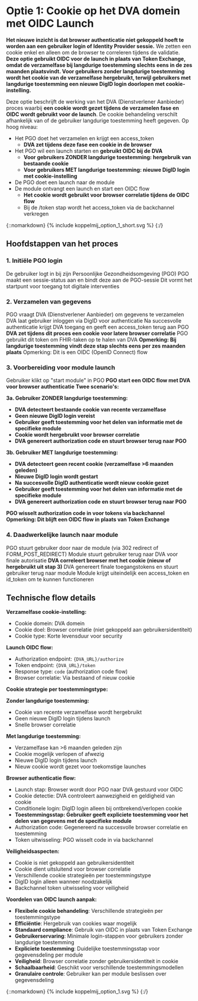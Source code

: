 # Optie 1: Cookie op het DVA domein met OIDC Launch

**Het nieuwe inzicht is dat browser authenticatie niet gekoppeld hoeft te worden aan een gebruiker login of Identity Provider sessie.** We zetten een cookie enkel en alleen om de browser te correleren tijdens de validatie. **Deze optie gebruikt OIDC voor de launch in plaats van Token Exchange, omdat de verzamelfase bij langdurige toestemming slechts eens in de zes maanden plaatsvindt. Voor gebruikers zonder langdurige toestemming wordt het cookie van de verzamelfase hergebruikt, terwijl gebruikers met langdurige toestemming een nieuwe DigID login doorlopen met cookie-instelling.**

Deze optie beschrijft de werking van het DVA (Dienstverlener Aanbieder) proces waarbij **een cookie wordt gezet tijdens de verzamelen fase en OIDC wordt gebruikt voor de launch**. De cookie behandeling verschilt afhankelijk van of de gebruiker langdurige toestemming heeft gegeven. Op hoog niveau:

* Het PGO doet het verzamelen en krijgt een access_token
  * **DVA zet tijdens deze fase een cookie in de browser**
* Het PGO wil een launch starten en **gebruikt OIDC bij de DVA**
  * **Voor gebruikers ZONDER langdurige toestemming: hergebruik van bestaande cookie**
  * **Voor gebruikers MET langdurige toestemming: nieuwe DigID login met cookie-instelling**
* De PGO doet een launch naar de module
* De module ontvangt een launch en start een OIDC flow
  * **Het cookie wordt gebruikt voor browser correlatie tijdens de OIDC flow**
  * Bij de /token stap wordt het access_token via de backchannel verkregen

{::nomarkdown}
{% include koppelmij_option_1_short.svg %}
{:/}

## Hoofdstappen van het proces

### 1. Initiële PGO login
De gebruiker logt in bij zijn Persoonlijke Gezondheidsomgeving (PGO)
PGO maakt een sessie-status aan en bindt deze aan de PGO-sessie
Dit vormt het startpunt voor toegang tot digitale interventies

### 2. Verzamelen van gegevens
PGO vraagt DVA (Dienstverlener Aanbieder) om gegevens te verzamelen
DVA laat gebruiker inloggen via DigID voor authenticatie
Na succesvolle authenticatie krijgt DVA toegang en geeft een access_token terug aan PGO
**DVA zet tijdens dit proces een cookie voor latere browser correlatie**
PGO gebruikt dit token om FHIR-taken op te halen van DVA
**Opmerking: Bij langdurige toestemming vindt deze stap slechts eens per zes maanden plaats**
Opmerking: Dit is een OIDC (OpenID Connect) flow

### 3. Voorbereiding voor module launch
Gebruiker klikt op "start module" in PGO
**PGO start een OIDC flow met DVA voor browser authenticatie**
**Twee scenario's:**

**3a. Gebruiker ZONDER langdurige toestemming:**
- **DVA detecteert bestaande cookie van recente verzamelfase**
- **Geen nieuwe DigID login vereist**
- **Gebruiker geeft toestemming voor het delen van informatie met de specifieke module**
- **Cookie wordt hergebruikt voor browser correlatie**
- **DVA genereert authorization code en stuurt browser terug naar PGO**

**3b. Gebruiker MET langdurige toestemming:**
- **DVA detecteert geen recent cookie (verzamelfase >6 maanden geleden)**
- **Nieuwe DigID login wordt gestart**
- **Na succesvolle DigID authenticatie wordt nieuw cookie gezet**
- **Gebruiker geeft toestemming voor het delen van informatie met de specifieke module**
- **DVA genereert authorization code en stuurt browser terug naar PGO**

**PGO wisselt authorization code in voor tokens via backchannel**
**Opmerking: Dit blijft een OIDC flow in plaats van Token Exchange**

### 4. Daadwerkelijke launch naar module
PGO stuurt gebruiker door naar de module (via 302 redirect of FORM_POST_REDIRECT)
Module stuurt gebruiker terug naar DVA voor finale autorisatie
**DVA correleert browser met het cookie (nieuw of hergebruikt uit stap 3)**
DVA genereert finale toegangstokens en stuurt gebruiker terug naar module
Module krijgt uiteindelijk een access_token en id_token om te kunnen functioneren

## Technische flow details

**Verzamelfase cookie-instelling:**
- Cookie domein: DVA domein
- Cookie doel: Browser correlatie (niet gekoppeld aan gebruikersidentiteit)
- Cookie type: Korte levensduur voor security

**Launch OIDC flow:**
- Authorization endpoint: `{DVA_URL}/authorize`
- Token endpoint: `{DVA_URL}/token`
- Response type: `code` (authorization code flow)
- Browser correlatie: Via bestaand of nieuw cookie

**Cookie strategie per toestemmingstype:**

**Zonder langdurige toestemming:**
- Cookie van recente verzamelfase wordt hergebruikt
- Geen nieuwe DigID login tijdens launch
- Snelle browser correlatie

**Met langdurige toestemming:**
- Verzamelfase kan >6 maanden geleden zijn
- Cookie mogelijk verlopen of afwezig
- Nieuwe DigID login tijdens launch
- Nieuw cookie wordt gezet voor toekomstige launches

**Browser authenticatie flow:**
- Launch stap: Browser wordt door PGO naar DVA gestuurd voor OIDC
- Cookie detectie: DVA controleert aanwezigheid en geldigheid van cookie
- Conditionele login: DigID login alleen bij ontbrekend/verlopen cookie
- **Toestemmingsstap: Gebruiker geeft expliciete toestemming voor het delen van gegevens met de specifieke module**
- Authorization code: Gegenereerd na succesvolle browser correlatie en toestemming
- Token uitwisseling: PGO wisselt code in via backchannel

**Veiligheidsaspecten:**
- Cookie is niet gekoppeld aan gebruikersidentiteit
- Cookie dient uitsluitend voor browser correlatie
- Verschillende cookie strategieën per toestemmingstype
- DigID login alleen wanneer noodzakelijk
- Backchannel token uitwisseling voor veiligheid

**Voordelen van OIDC launch aanpak:**
- **Flexibele cookie behandeling**: Verschillende strategieën per toestemmingstype
- **Efficiëntie**: Hergebruik van cookies waar mogelijk
- **Standaard compliance**: Gebruik van OIDC in plaats van Token Exchange
- **Gebruikerservaring**: Minimale login-stappen voor gebruikers zonder langdurige toestemming
- **Expliciete toestemming**: Duidelijke toestemmingsstap voor gegevensdeling per module
- **Veiligheid**: Browser correlatie zonder gebruikersidentiteit in cookie
- **Schaalbaarheid**: Geschikt voor verschillende toestemmingsmodellen
- **Granulaire controle**: Gebruiker kan per module beslissen over gegevensdeling

{::nomarkdown}
{% include koppelmij_option_1.svg %}
{:/}
